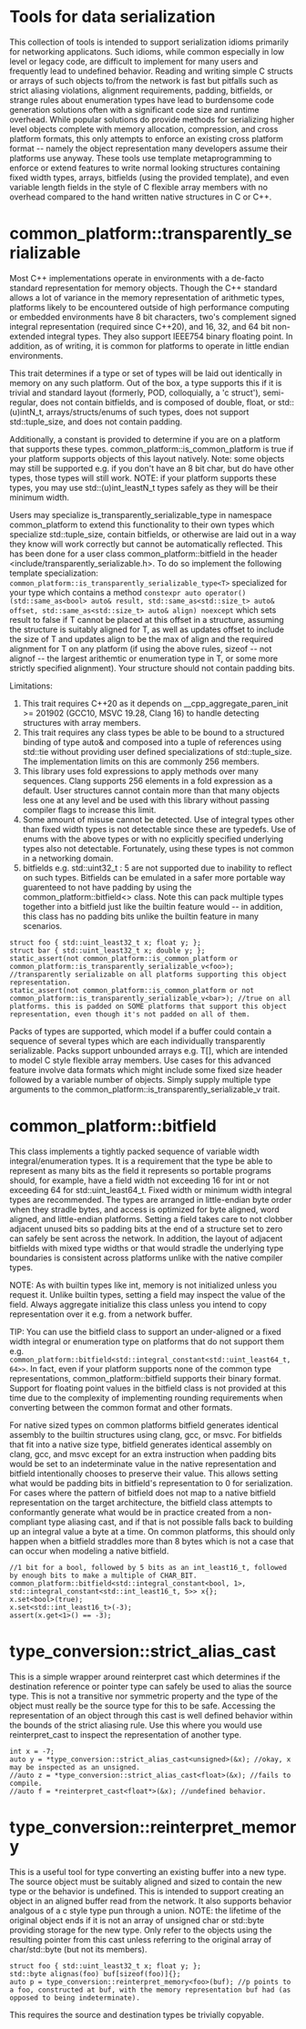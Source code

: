 # Tools for data serialization
This collection of tools is intended to support serialization idioms primarily for networking applicatons. Such idioms, while common especially in low level or legacy code, are difficult to implement for many users and frequently lead to undefined behavior. Reading and writing simple C structs or arrays of such objects to/from the network is fast but pitfalls such as strict aliasing violations, alignment requirements, padding, bitfields, or strange rules about enumeration types have lead to burdensome code generation solutions often with a significant code size and runtime overhead. While popular solutions do provide methods for serializing higher level objects complete with memory allocation, compression, and cross platform formats, this only attempts to enforce an existing cross platform format -- namely the object representation many developers assume their platforms use anyway. These tools use template metaprogramming to enforce or extend features to write normal looking structures containing fixed width types, arrays, bitfields (using the provided template), and even variable length fields in the style of C flexible array members with no overhead compared to the hand written native structures in C or C++.

# common_platform::transparently_serializable
Most C++ implementations operate in environments with a de-facto standard representation for memory objects. Though the C++ standard allows a lot of variance in the memory representation of arithmetic types, platforms likely to be encountered outside of high performance computing or embedded environments have 8 bit characters, two's complement signed integral representation (required since C++20), and 16, 32, and 64 bit non-extended integral types. They also support IEEE754 binary floating point. In addition, as of writing, it is common for platforms to operate in little endian environments.

This trait determines if a type or set of types will be laid out identically in memory on any such platform. Out of the box, a type supports this if it is trivial and standard layout (formerly, POD, colloquially, a 'c struct'), semi-regular, does not contain bitfields, and is composed of double, float, or std::(u)intN_t, arrays/structs/enums of such types, does not support std::tuple_size, and does not contain padding.

Additionally, a constant is provided to determine if you are on a platform that supports these types. common_platform::is_common_platform is true if your platform supports objects of this layout natively. Note: some objects may still be supported e.g. if you don't have an 8 bit char, but do have other types, those types will still work. NOTE: if your platform supports these types, you may use std::(u)int_leastN_t types safely as they will be their minimum width.

Users may specialize is_transparently_serializable_type in namespace common_platform to extend this functionality to their own types which specialize std::tuple_size, contain bitfields, or otherwise are laid out in a way they know will work correctly but cannot be automatically reflected. This has been done for a user class common_platform::bitfield in the header <include/transparently_serializable.h>. To do so implement the following template specialization:
    `common_platform::is_transparently_serializable_type<T>` specialized for your type which contains a method `constexpr auto operator()(std::same_as<bool> auto& result, std::same_as<std::size_t> auto& offset, std::same_as<std::size_t> auto& align) noexcept` which sets result to false if T cannot be placed at this offset in a structure, assuming the structure is suitably aligned for T, as well as updates offset to include the size of T and updates align to be the max of align and the required alignment for T on any platform (if using the above rules, sizeof -- not alignof -- the largest arithemtic or enumeration type in T, or some more strictly specified alignment). Your structure should not contain padding bits.

Limitations:
1. This trait requires C++20 as it depends on __cpp_aggregate_paren_init >= 201902 (GCC10, MSVC 19.28, Clang 16) to handle detecting structures with array members.
2. This trait requires any class types be able to be bound to a structured binding of type auto& and composed into a tuple of references using std::tie without providing user defined specializations of std::tuple_size. The implementation limits on this are commonly 256 members.
3. This library uses fold expressions to apply methods over many sequences. Clang supports 256 elements in a fold expression as a default. User structures cannot contain more than that many objects less one at any level and be used with this library without passing compiler flags to increase this limit.
4. Some amount of misuse cannot be detected. Use of integral types other than fixed width types is not detectable since these are typedefs. Use of enums with the above types or with no explicitly specified underlying types also not detectable. Fortunately, using these types is not common in a networking domain.
5. bitfields e.g. std::uint32_t : 5 are not supported due to inability to reflect on such types. Bitfields can be emulated in a safer more portable way guarenteed to not have padding by using the common_platform::bitfield<> class. Note this can pack multiple types together into a bitfield just like the builtin feature would -- in addition, this class has no padding bits unlike the builtin feature in many scenarios.

```
struct foo { std::uint_least32_t x; float y; };
struct bar { std::uint_least32_t x; double y; };
static_assert(not common_platform::is_common_platform or common_platform::is_transparently_serializable_v<foo>); //transparently serializable on all platforms supporting this object representation.
static_assert(not common_platform::is_common_platform or not common_platform::is_transparently_serializable_v<bar>); //true on all platforms. this is padded on SOME platforms that support this object representation, even though it's not padded on all of them.

```

Packs of types are supported, which model if a buffer could contain a sequence of several types which are each individually transparently serializable. Packs support unbounded arrays e.g. T[], which are intended to model C style flexible array members. Use cases for this advanced feature involve data formats which might include some fixed size header followed by a variable number of objects. Simply supply multiple type arguments to the common_platform::is_transparently_serializable_v trait.

# common_platform::bitfield
This class implements a tightly packed sequence of variable width integral/enumeration types. It is a requirement that the type be able to represent as many bits as the field it represents so portable programs should, for example, have a field width not exceeding 16 for int or not exceeding 64 for std::uint_least64_t. Fixed width or minimum width integral types are recommended. The types are arranged in little-endian byte order when they stradle bytes, and access is optimized for byte aligned, word aligned, and little-endian platforms. Setting a field takes care to not clobber adjacent unused bits so padding bits at the end of a structure set to zero can safely be sent across the network. In addition, the layout of adjacent bitfields with mixed type widths or that would stradle the underlying type boundaries is consistent across platforms unlike with the native compiler types.

NOTE: As with builtin types like int, memory is not initialized unless you request it. Unlike builtin types, setting a field may inspect the value of the field. Always aggregate initialize this class unless you intend to copy representation over it e.g. from a network buffer.

TIP: You can use the bitfield class to support an under-aligned or a fixed width integral or enumeration type on platforms that do not support them e.g. `common_platform::bitfield<std::integral_constant<std::uint_least64_t, 64>>`. In fact, even if your platform supports none of the common type representations, common_platform::bitfield supports their binary format. Support for floating point values in the bitfield class is not provided at this time due to the complexity of implementing rounding requirements when converting between the common format and other formats.

For native sized types on common platforms bitfield generates identical assembly to the builtin structures using clang, gcc, or msvc. For bitfields that fit into a native size type, bitfield generates identical assembly on clang, gcc, and msvc except for an extra instruction when padding bits would be set to an indeterminate value in the native representation and bitfield intentionally chooses to preserve their value. This allows setting what would be padding bits in bitfield's representation to 0 for serialization. For cases where the pattern of bitfield does not map to a native bitfield representation on the target architecture, the bitfield class attempts to conformantly generate what would be in practice created from a non-compliant type aliasing cast, and if that is not possible falls back to building up an integral value a byte at a time. On common platforms, this should only happen when a bitfield straddles more than 8 bytes which is not a case that can occur when modeling a native bitfield.

```
//1 bit for a bool, followed by 5 bits as an int_least16_t, followed by enough bits to make a multiple of CHAR_BIT.
common_platform::bitfield<std::integral_constant<bool, 1>, std::integral_constant<std::int_least16_t, 5>> x{};
x.set<bool>(true);
x.set<std::int_least16_t>(-3);
assert(x.get<1>() == -3);
```

# type_conversion::strict_alias_cast
This is a simple wrapper around reinterpret cast which determines if the destination reference or pointer type can safely be used to alias the source type. This is not a transitive nor symmetric property and the type of the object must really be the source type for this to be safe. Accessing the representation of an object through this cast is well defined behavior within the bounds of the strict aliasing rule. Use this where you would use reinterpret_cast to inspect the representation of another type.

```
int x = -7;
auto y = *type_conversion::strict_alias_cast<unsigned>(&x); //okay, x may be inspected as an unsigned.
//auto z = *type_conversion::strict_alias_cast<float>(&x); //fails to compile.
//auto f = *reinterpret_cast<float*>(&x); //undefined behavior.
```

# type_conversion::reinterpret_memory
This is a useful tool for type converting an existing buffer into a new type. The source object must be suitably aligned and sized to contain the new type or the behavior is undefined. This is intended to support creating an object in an aligned buffer read from the network. It also supports behavior analgous of a c style type pun through a union. NOTE: the lifetime of the original object ends if it is not an array of unsigned char or std::byte providing storage for the new type. Only refer to the objects using the resulting pointer from this cast unless referring to the original array of char/std::byte (but not its members).

```
struct foo { std::uint_least32_t x; float y; };
std::byte alignas(foo) buf[sizeof(foo)]{};
auto p = type_conversion::reinterpret_memory<foo>(buf); //p points to a foo, constructed at buf, with the memory representation buf had (as opposed to being indeterminate).
```
This requires the source and destination types be trivially copyable.